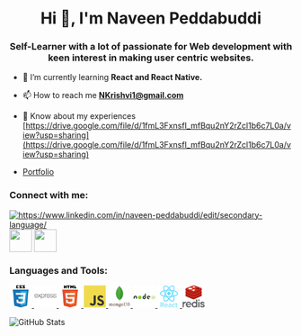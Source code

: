 

<h1 align="center">Hi 👋, I'm Naveen Peddabuddi</h1>

<h3 align="center">Self-Learner with a lot of passionate for Web development with keen interest in making user centric websites.</h3>

- 🌱 I’m currently learning **React and React Native.**

- 📫 How to reach me **NKrishvi1@gmail.com**

- 📄 Know about my experiences [https://drive.google.com/file/d/1fmL3FxnsfI_mfBqu2nY2rZcl1b6c7L0a/view?usp=sharing](https://drive.google.com/file/d/1fmL3FxnsfI_mfBqu2nY2rZcl1b6c7L0a/view?usp=sharing)
- <a href="https://fervent-mcclintock-14d0ab.netlify.app/"> Portfolio </a>
<h3 align="left">Connect with me:</h3>
<!-- <div style="display:flex"> -->
<p align="left">
<a href="https://www.linkedin.com/in/naveen-peddabuddi/" target="blank"><img align="center" src="https://user-images.githubusercontent.com/95956273/158857898-7ac0e625-18d1-4dd7-810e-dfca3ba6e263.png" alt="https://www.linkedin.com/in/naveen-peddabuddi/edit/secondary-language/" height="40" width="40" /></a> 
<a href ="https://t.me/nkrishvi"><img align="center" src="https://user-images.githubusercontent.com/95956273/158855523-352faba4-932c-4668-867d-c2f82a994b51.png" height="40" width="40" /></a>
 <a href ="https://twitter.com/nkrishvi"><img align="center" src="https://user-images.githubusercontent.com/95956273/158857432-9fb02672-e6ce-4430-ae31-382158e2e62c.png" height="40" width="40" /></a>

</p>






<h3 align="left">Languages and Tools:</h3>
<p align="left"> <a href="https://www.w3schools.com/css/" target="_blank" rel="noreferrer"> <img src="https://raw.githubusercontent.com/devicons/devicon/master/icons/css3/css3-original-wordmark.svg" alt="css3" width="40" height="40"/> </a> <a href="https://expressjs.com" target="_blank" rel="noreferrer"> <img src="https://raw.githubusercontent.com/devicons/devicon/master/icons/express/express-original-wordmark.svg" alt="express" width="40" height="40"/> </a> <a href="https://www.w3.org/html/" target="_blank" rel="noreferrer"> <img src="https://raw.githubusercontent.com/devicons/devicon/master/icons/html5/html5-original-wordmark.svg" alt="html5" width="40" height="40"/> </a> <a href="https://developer.mozilla.org/en-US/docs/Web/JavaScript" target="_blank" rel="noreferrer"> <img src="https://raw.githubusercontent.com/devicons/devicon/master/icons/javascript/javascript-original.svg" alt="javascript" width="40" height="40"/> </a> <a href="https://www.mongodb.com/" target="_blank" rel="noreferrer"> <img src="https://raw.githubusercontent.com/devicons/devicon/master/icons/mongodb/mongodb-original-wordmark.svg" alt="mongodb" width="40" height="40"/> </a> <a href="https://nodejs.org" target="_blank" rel="noreferrer"> <img src="https://raw.githubusercontent.com/devicons/devicon/master/icons/nodejs/nodejs-original-wordmark.svg" alt="nodejs" width="40" height="40"/> </a> <a href="https://reactjs.org/" target="_blank" rel="noreferrer"> <img src="https://raw.githubusercontent.com/devicons/devicon/master/icons/react/react-original-wordmark.svg" alt="react" width="40" height="40"/> </a> <a href="https://redis.io" target="_blank" rel="noreferrer"> <img src="https://raw.githubusercontent.com/devicons/devicon/master/icons/redis/redis-original-wordmark.svg" alt="redis" width="40" height="40"/> </a> </p>

![GitHub Stats](https://github-readme-stats.vercel.app/api?username=naveen-peddabuddi)
